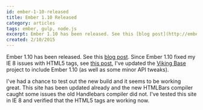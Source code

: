 ```yaml
---
id: ember-1-10-released
title: Ember 1.10 Released
category: articles
tags: ember, gulp, node.js
excerpt: Ember 1.10 has been released. See this [blog post](http://emberjs.com/blog/2015/02/07/ember-1-10-0-released.html). Since Ember 1.10 fixed my IE 8 issues with HTML5 tags, see [this post](http://vikingglory.com/articles/viking-base-update), I've updated the [Viking Base](https://github.com/jneurock/viking-base) project to include Ember 1.10 (as well as some minor API tweaks).
created: 2/10/2015
---
```


Ember 1.10 has been released. See this [blog post](http://emberjs.com/blog/2015/02/07/ember-1-10-0-released.html). Since Ember 1.10 fixed my IE 8 issues with HTML5 tags, see [this post](http://vikingglory.com/articles/viking-base-update), I've updated the [Viking Base](https://github.com/jneurock/viking-base) project to include Ember 1.10 (as well as some minor API tweaks).

I've had a chance to test out the new build and it seems to be working great. This site has been updated already and the new HTMLBars compiler caught some issues the old Handlebars compiler did not. I've tested this site in IE 8 and verified that the HTML5 tags are working now.